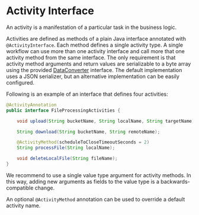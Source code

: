 # Activity Interface

An activity is a manifestation of a particular task in the business logic.

Activities are defined as methods of a plain Java interface annotated with `@ActivityInterface`. 
Each method defines a single activity type. A single workflow can use more than one activity interface and call more 
that one activity method from the same interface.
The only requirement is that activity method arguments and return values are serializable to a byte array using the provided
[DataConverter](https://static.javadoc.io/com.uber.cadence/cadence-client/2.4.1/index.html?com/uber/cadence/converter/DataConverter.html)
interface. The default implementation uses a JSON serializer, but an alternative implementation can be easily configured.

Following is an example of an interface that defines four activities:

```java
@ActivityAnnotation
public interface FileProcessingActivities {

    void upload(String bucketName, String localName, String targetName);

    String download(String bucketName, String remoteName);

    @ActivityMethod(scheduleToCloseTimeoutSeconds = 2)
    String processFile(String localName);

    void deleteLocalFile(String fileName);
}

```
We recommend to use a single value type argument for activity methods. In this way, adding new arguments as fields
to the value type is a backwards-compatible change.

An optional `@ActivityMethod` annotation can be used to override a default activity name.
